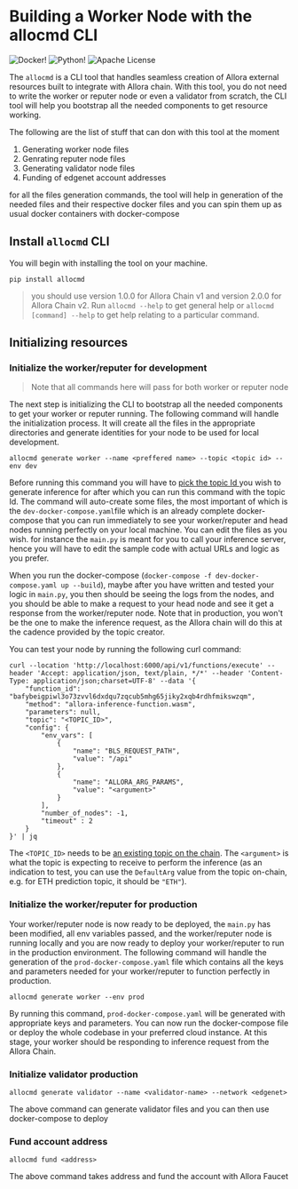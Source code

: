 # Building a Worker Node with the allocmd CLI
![Docker!](https://img.shields.io/badge/Docker-2CA5E0?style=for-the-badge&logo=docker&logoColor=white)
![Python!](https://img.shields.io/badge/Python-FFD43B?style=for-the-badge&logo=python&logoColor=blue)
![Apache License](https://img.shields.io/badge/Apache%20License-D22128?style=for-the-badge&logo=Apache&logoColor=white)

The `allocmd` is a CLI tool that handles seamless creation of Allora external resources built to integrate with Allora chain. With this tool, you do not need to write the worker or reputer node or even a validator from scratch, the CLI tool will help you bootstrap all the needed components to get resource working.

The following are the list of stuff that can don with this tool at the moment
1. Generating worker node files
2. Genrating reputer node files
3. Generating validator node files
4. Funding of edgenet account addresses

for all the files generation commands, the tool will help in generation of the needed files and their respective docker files and you can spin them up as usual docker containers with docker-compose

## Install `allocmd` CLI

You will begin with installing the tool on your machine. 

```shell
pip install allocmd
```

> you should use version 1.0.0 for Allora Chain v1 and version 2.0.0 for Allora Chain v2. Run `allocmd --help` to get general help or `allocmd [command] --help` to get help relating to a particular command.

## Initializing resources
### Initialize the worker/reputer for development
> Note that all commands here will pass for both worker or reputer node

The next step is initializing the CLI to bootstrap all the needed components to get your worker or reputer running. The following command will handle the initialization process. It will create all the files in the appropriate directories and generate identities for your node to be used for local development.

```shell
allocmd generate worker --name <preffered name> --topic <topic id> --env dev
```

Before running this command you will have to [pick the topic Id ](https://docs.allora.network/docs/existing-allora-appchain-topics)you wish to generate inference for after which you can run this command with the topic Id. The command will auto-create some files, the most important of which is the `dev-docker-compose.yaml`file which is an already complete docker-compose that you can run immediately to see your worker/reputer and head nodes running perfectly on your local machine. You can edit the files as you wish. for instance the `main.py` is meant for you to call your inference server, hence you will have to edit the sample code with actual URLs and logic as you prefer.

When you run the docker-compose (`docker-compose -f dev-docker-compose.yaml up --build`), maybe after you have written and tested your logic in `main.py`, you then should be seeing the logs from the nodes, and you should be able to make a request to your head node and see it get a response from the worker/reputer node. Note that in production, you won't be the one to make the inference request, as the Allora chain will do this at the cadence provided by the topic creator.

You can test your node by running the following curl command:

```
curl --location 'http://localhost:6000/api/v1/functions/execute' --header 'Accept: application/json, text/plain, */*' --header 'Content-Type: application/json;charset=UTF-8' --data '{
    "function_id": "bafybeigpiwl3o73zvvl6dxdqu7zqcub5mhg65jiky2xqb4rdhfmikswzqm",
    "method": "allora-inference-function.wasm",
    "parameters": null,
    "topic": "<TOPIC_ID>",
    "config": {
        "env_vars": [
            {                              
                "name": "BLS_REQUEST_PATH",
                "value": "/api"
            },
            {                              
                "name": "ALLORA_ARG_PARAMS",
                "value": "<argument>"
            }
        ],
        "number_of_nodes": -1,
        "timeout" : 2
    }
}' | jq
```

The `<TOPIC_ID>` needs to be [an existing topic on the chain](https://docs.allora.network/docs/existing-allora-appchain-topics). The `<argument>` is what the topic is expecting to receive to perform the inference (as an indication to test, you can use the `DefaultArg`  value from the topic on-chain, e.g. for ETH prediction topic, it should be `"ETH"`).

### Initialize the worker/reputer for production

Your worker/reputer node is now ready to be deployed, the `main.py` has been modified, all env variables passed, and the worker/reputer node is running locally and you are now ready to deploy your worker/reputer to run in the production environment. The following command will handle the generation of the `prod-docker-compose.yaml` file which contains all the keys and parameters needed for your worker/reputer to function perfectly in production.

```shell
allocmd generate worker --env prod
```

By running this command, `prod-docker-compose.yaml` will be generated with appropriate keys and parameters. You can now run the docker-compose file or deploy the whole codebase in your preferred cloud instance. At this stage, your worker should be responding to inference request from the Allora Chain.

### Initialize validator production
```shell
allocmd generate validator --name <validator-name> --network <edgenet>
```
The above command can generate validator files and you can then use docker-compose to deploy

### Fund account address
```shell
allocmd fund <address> 
```
The above command takes address and fund the account with Allora Faucet
